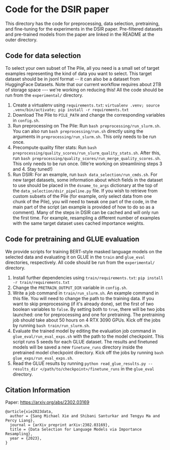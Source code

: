 # Code for the DSIR paper
This directory has the code for preprocessing, data selection, pretraining, and fine-tuning for the experiments in the DSIR paper. Pre-filtered datasets and pre-trained models from the paper are linked in the README at the outer directory.

## Code for data selection

To select your own subset of The Pile, all you need is a small set of target examples representing the kind of data you want to select.
This target dataset should be in jsonl format -- it can also be a dataset from HuggingFace Datasets. Note that our current workflow requires about 2TB of storage space --- we're working on reducing this! All the code should be run from the `experimental/` directory.
1. Create a virtualenv using `requirements.txt`: `virtualenv .venv; source .venv/bin/activate; pip install -r requirements.txt`
2. Download The Pile to `PILE_PATH` and change the corresponding variables in `config.sh`.
3. Run preprocessing on The Pile: Run `bash preprocessing/run_slurm.sh`. You can also run `bash preprocessing/run.sh` directly using the arguments in `preprocessing/run_slurm.sh`. This only needs to be run once. 
4. Precompute quality filter stats: Run `bash preprocessing/quality_scores/run_slurm_quality_stats.sh`. After this, run `bash preprocessing/quality_scores/run_merge_quality_scores.sh`. This only needs to be run once. (We're working on streamlining steps 3 and 4. Stay tuned!) 
5. Run DSIR: For an example, run `bash data_selection/run_cmds.sh`. For new target datasets, some information about which fields in the dataset to use should be placed in the `dsname_to_args` dictionary at the top of the `data_selection/dsir_pipeline.py` file. If you wish to retrieve from custom subsets of the Pile (for example, only select data from one chunk of the Pile), you will need to tweak one part of the code, in the main part of the script (an example is provided of how to do so as a comment). Many of the steps in DSIR can be cached and will only run the first time. For example, resampling a different number of examples with the same target dataset uses cached importance weights.

## Code for pretraining and GLUE evaluation

We provide scripts for training BERT-style masked language models on the selected data and evaluating it on GLUE in the `train` and `glue_eval` directories, respectively. All code should be run from the `experimental/` directory.
1. Install further dependencies using `train/requirements.txt`: `pip install -r train/requirements.txt`
2. Change the `PRETRAIN_OUTPUT_DIR` variable in `config.sh`.
3. Write a job command in `train/run_slurm.sh`. An example command in this file. You will need to change the path to the training data. If you want to skip preprocessing (if it's already done), set the first of two boolean variables to `false`. By setting both to `true`, there will be two jobs launched: one for preprocessing and one for pretraining. The pretraining job should take about 50 hours on 4 RTX 3090 GPUs. Kick off the jobs by running `bash train/run_slurm.sh`.
4. Evaluate the trained model by editing the evaluation job command in `glue_eval/run_eval_exps.sh` with the path to the model checkpoint. This script runs 5 seeds for each GLUE dataset. The results and finetuned models will be saved a new `finetune_runs` directory inside the pretrained model checkpoint directory. Kick off the jobs by running `bash glue_exps/run_eval_exps.sh`.
5. Read the GLUE results by running `python read_glue_results.py --results_dir </path/to/checkpoint>/finetune_runs` in the `glue_eval` directory.

## Citation Information
Paper: <https://arxiv.org/abs/2302.03169>
```
@article{xie2023data,
  author = {Sang Michael Xie and Shibani Santurkar and Tengyu Ma and Percy Liang},
  journal = {arXiv preprint arXiv:2302.03169},
  title = {Data Selection for Language Models via Importance Resampling},
  year = {2023},
}
```


